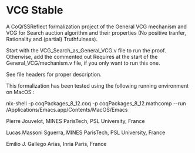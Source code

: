 # VCG Stable
A CoQ/SSReflect formalization project of the General VCG mechanism and VCG for Search auction algorithm and their properties (No positive tranfer, Rationality and (partial) Truthfulness).

Start with the VCG_Search_as_General_VCG.v file to run the proof. Otherwise, add the commented out Requires at the start of the 
General_VCG/mechanism.v file, if you only want to run this one.

See file headers for proper description.

This formalization has been tested using the following running environment on MacOS :

nix-shell -p coqPackages_8_12.coq -p coqPackages_8_12.mathcomp --run /Applications/Emacs.app/Contents/MacOS/Emacs

Pierre Jouvelot, MINES ParisTech, PSL University, France

Lucas Massoni Sguerra, MINES ParisTech, PSL University, France

Emilio J. Gallego Arias, Inria Paris, France
